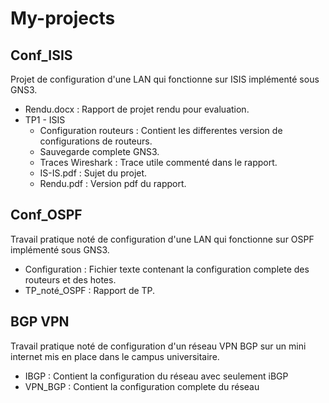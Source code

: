 # My-projects

## Conf_ISIS

Projet de configuration d'une LAN qui fonctionne sur ISIS implémenté sous GNS3.
- Rendu.docx : Rapport de projet rendu pour evaluation. 
- TP1 - ISIS
  - Configuration routeurs : Contient les differentes version de configurations de routeurs. 
  - Sauvegarde complete GNS3. 
  - Traces Wireshark : Trace utile commenté dans le rapport.
  - IS-IS.pdf : Sujet du projet. 
  - Rendu.pdf : Version pdf du rapport.

## Conf_OSPF
Travail pratique noté de configuration d'une LAN qui fonctionne sur OSPF implémenté sous GNS3.
- Configuration : Fichier texte contenant la configuration complete des routeurs et des hotes. 
- TP_noté_OSPF : Rapport de TP. 

## BGP VPN
Travail pratique noté de configuration d'un réseau VPN BGP sur un mini internet mis en place dans le campus universitaire. 
- IBGP : Contient la configuration du réseau avec seulement iBGP
- VPN_BGP : Contient la configuration complete du réseau
